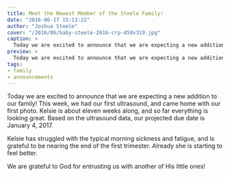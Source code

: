 ```yaml
---
title: Meet the Newest Member of the Steele Family!
date: "2016-06-17 15:13:22"
author: "Joshua Steele"
cover: "/2016/06/baby-steele-2016-crp-450x319.jpg"
caption: >
  Today we are excited to announce that we are expecting a new addition to our family!
preview: >
  Today we are excited to announce that we are expecting a new addition to our family! This week, we had our first ultrasound, and came home with our first photo. Kelsie is about eleven weeks along, and so far everything is looking great. Based on the ultrasound data, our projected due date is January 4, 2017.
tags:
- family
- announcements
---
```


Today we are excited to announce that we are expecting a new addition to our family! This week, we had our first ultrasound, and came home with our first photo. Kelsie is about eleven weeks along, and so far everything is looking great. Based on the ultrasound data, our projected due date is January 4, 2017.

Kelsie has struggled with the typical morning sickness and fatigue, and is grateful to be nearing the end of the first trimester. Already she is starting to feel better.

We are grateful to God for entrusting us with another of His little ones!

